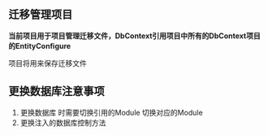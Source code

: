 ## 迁移管理项目

**当前项目用于项目管理迁移文件，DbContext引用项目中所有的DbContext项目的EntityConfigure**

项目将用来保存迁移文件

## 更换数据库注意事项

1. 更换数据库 时需要切换引用的Module 切换对应的Module
2. 更换注入的数据库控制方法